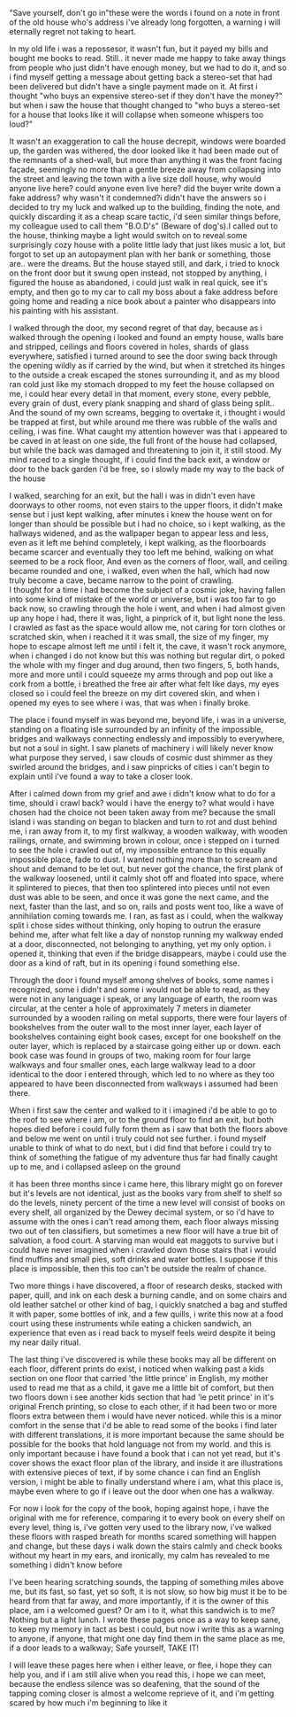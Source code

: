 "Save yourself, don't go in"these were the words i found on a note in front of the old house who's address i've already long forgotten, a warning i will eternally regret not taking to heart.

In my old life i was a repossesor, it wasn't fun, but it payed my bills and bought me books to read. Still.. it never made me happy to take away things from people who just didn't have enough money, but we had to do it, and so i find myself getting a message about getting back a stereo-set that had been delivered but didn't have a single payment made on it. At first i thought "who buys an expensive stereo-set if they don't have the money?" but when i saw the house that thought changed to "who buys a stereo-set for a house that looks like it will collapse when someone whispers too loud?"

It wasn't an exaggeration to call the house decrepit, windows were boarded up, the garden was withered, the door looked like it had been made out of the remnants of a shed-wall, but more than anything it was the front facing façade, seemingly no more than a gentle breeze away from collapsing into the street and leaving the town with a live size doll house, why would anyone live here? could anyone even live here? did the buyer write down a fake address? why wasn't it condemned?i didn't have the answers so i decided to try my luck and walked up to the building, finding the note, and quickly discarding it as a cheap scare tactic, i'd seen similar things before, my colleague used to call them "B.O.D's" (Beware of dog's).I called out to the house, thinking maybe a light would switch on to reveal some surprisingly cozy house with a polite little lady that just likes music a lot, but forgot to set up an autopayment plan with her bank or something, those are.. were the dreams. But the house stayed still, and dark, i tried to knock on the front door but it swung open instead, not stopped by anything, i figured the house as abandoned, i could just walk in real quick, see it's empty, and then go to my car to call my boss about a fake address before going home and reading a nice book about a painter who disappears into his painting with his assistant.

I walked through the door, my second regret of that day, because as i walked through the opening i looked and found an empty house, walls bare and stripped, ceilings and floors covered in holes, shards of glass everywhere, satisfied i turned around to see the door swing back through the opening wildly as if carried by the wind, but when it stretched its hinges to the outside a creak escaped the stones surrounding it, and as my blood ran cold just like my stomach dropped to my feet the house collapsed on me, i could hear every detail in that moment, every stone, every pebble, every grain of dust, every plank snapping and shard of glass being split.. And the sound of my own screams, begging to overtake it, i thought i would be trapped at first, but while around me there was rubble of the walls and ceiling, i was fine. What caught my attention however was that i appeared to be caved in at least on one side, the full front of the house had collapsed, but while the back was damaged and threatening to join it, it still stood. My mind raced to a single thought, if i could find the back exit, a window or door to the back garden i'd be free, so i slowly made my way to the back of the house

I walked, searching for an exit, but the hall i was in didn't even have doorways to other rooms, not even stairs to the upper floors, it didn't make sense but i just kept walking, after minutes i knew the house went on for longer than should be possible but i had no choice, so i kept walking, as the hallways widened, and as the wallpaper began to appear less and less, even as it left me behind completely, i kept walking, as the floorboards became scarcer and eventually they too left me behind, walking on what seemed to be a rock floor, And even as the corners of floor, wall, and ceiling became rounded and one, i walked, even when the hall, which had now truly become a cave, became narrow to the point of crawling.   
I thought for a time i had become the subject of a cosmic joke, having fallen into some kind of mistake of the world or universe, but i was too far to go back now, so crawling through the hole i went, and when i had almost given up any hope i had, there it was, light, a pinprick of it, but light none the less. I crawled as fast as the space would allow me, not caring for torn clothes or scratched skin, when i reached it it was small, the size of my finger, my hope to escape almost left me until i felt it, the cave, it wasn't rock anymore, when i changed i do not know but this was nothing but regular dirt, o poked the whole with my finger and dug around, then two fingers, 5, both hands, more and more until i could squeeze my arms through and pop out like a cork from a bottle, i breathed the free air after what felt like days, my eyes closed so i could feel the breeze on my dirt covered skin, and when i opened my eyes to see where i was, that was when i finally broke.

The place i found myself in was beyond me, beyond life, i was in a universe, standing on a floating isle surrounded by an infinity of the impossible, bridges and walkways connecting endlessly and impossibly to everywhere, but not a soul in sight. I saw planets of machinery i will likely never know what purpose they served, i saw clouds of cosmic dust shimmer as they swirled around the bridges, and i saw pinpricks of cities i can't begin to explain until i've found a way to take a closer look.

After i calmed down from my grief and awe i didn't know what to do for a time, should i crawl back? would i have the energy to? what would i have chosen had the choice not been taken away from me? because the small island i was standing on began to blacken and turn to rot and dust behind me, i ran away from it, to my first walkway, a wooden walkway, with wooden railings, ornate, and swimming brown in colour, once i stepped on i turned to see the hole i crawled out of, my impossible entrance to this equally impossible place, fade to dust. I wanted nothing more than to scream and shout and demand to be let out, but never got the chance, the first plank of the walkway loosened, until it calmly shot off and floated into space, where it splintered to pieces, that then too splintered into pieces until not even dust was able to be seen, and once it was gone the next came, and the next, faster than the last, and so on, rails and posts went too, like a wave of annihilation coming towards me. I ran, as fast as i could, when the walkway split i chose sides without thinking, only hoping to outrun the erasure behind me, after what felt like a day of nonstop running my walkway ended at a door, disconnected, not belonging to anything, yet my only option. i opened it, thinking that even if the bridge disappears, maybe i could use the door as a kind of raft, but in its opening i found something else.

Through the door i found myself among shelves of books, some names i recognized, some i didn't and some i would not be able to read, as they were not in any language i speak, or any language of earth, the room was circular, at the center a hole of approximately 7 meters in diameter surrounded by a wooden railing on metal supports, there were four layers of bookshelves from the outer wall to the most inner layer, each layer of bookshelves containing eight book cases, except for one bookshelf on the outer layer, which is replaced by a staircase going either up or down. each book case was found in groups of two, making room for four large walkways and four smaller ones, each large walkway lead to a door identical to the door i entered through, which led to no where as they too appeared to have been disconnected from walkways i assumed had been there.

When i first saw the center and walked to it i imagined i'd be able to go to the roof to see where i am, or to the ground floor to find an exit, but both hopes died before i could fully form them as i saw that both the floors above and below me went on until i truly could not see further. i found myself unable to think of what to do next, but i did find that before i could try to think of something the fatigue of my adventure thus far had finally caught up to me, and i collapsed asleep on the ground

it has been three months since i came here, this library might go on forever but it's levels are not identical, just as the books vary from shelf to shelf so do the levels, ninety percent of the time a new level will consist of books on every shelf, all organized by the Dewey decimal system, or so i'd have to assume with the ones i can't read among them, each floor always missing two out of ten classifiers, but sometimes a new floor will have a true bit of salvation, a food court. A starving man would eat maggots to survive but i could have never imagined when i crawled down those stairs that i would find muffins and small pies, soft drinks and water bottles. I suppose if this place is impossible, then this too can't be outside the realm of chance.

Two more things i have discovered, a floor of research desks, stacked with paper, quill, and ink on each desk a burning candle, and on some chairs and old leather satchel or other kind of bag, i quickly snatched a bag and stuffed it with paper, some bottles of ink, and a few quills, i write this now at a food court using these instruments while eating a chicken sandwich, an experience that even as i read back to myself feels weird despite it being my near daily ritual.

The last thing i've discovered is while these books may all be different on each floor, different prints do exist, i noticed when walking past a kids section on one floor that carried 'the little prince' in English, my mother used to read me that as a child, it gave me a little bit of comfort, but then two floors down i see another kids section that had 'le petit prince' in it's original French printing, so close to each other, if it had been two or more floors extra between them i would have never noticed. while this is a minor comfort in the sense that i'd be able to read some of the books i find later with different translations, it is more important because the same should be possible for the books that hold language not from my world. and this is only important because i have found a book that i can not yet read, but it's cover shows the exact floor plan of the library, and inside it are illustrations with extensive pieces of text, if by some chance i can find an English version, i might be able to finally understand where i am, what this place is, maybe even where to go if i leave out the door when one has a walkway.

For now i look for the copy of the book, hoping against hope, i have the original with me for reference, comparing it to every book on every shelf on every level, thing is, i've gotten very used to the library now, i've walked these floors with rasped breath for months scared something will happen and change, but these days i walk down the stairs calmly and check books without my heart in my ears, and ironically, my calm has revealed to me something i didn't know before

I've been hearing scratching sounds, the tapping of something miles above me, but its fast, so fast, yet so soft, it is not slow, so how big must it be to be heard from that far away, and more importantly, if it is the owner of this place, am i a welcomed guest? Or am i to it, what this sandwich is to me? Nothing but a light lunch. I wrote these pages once as a way to keep sane, to keep my memory in tact as best i could, but now i write this as a warning to anyone, if anyone, that might one day find them in the same place as me, if a door leads to a walkway; Safe yourself, TAKE IT!

I will leave these pages here when i either leave, or flee, i hope they can help you, and if i am still alive when you read this, i hope we can meet, because the endless silence was so deafening, that the sound of the tapping coming closer is almost a welcome reprieve of it, and i'm getting scared by how much i'm beginning to like it